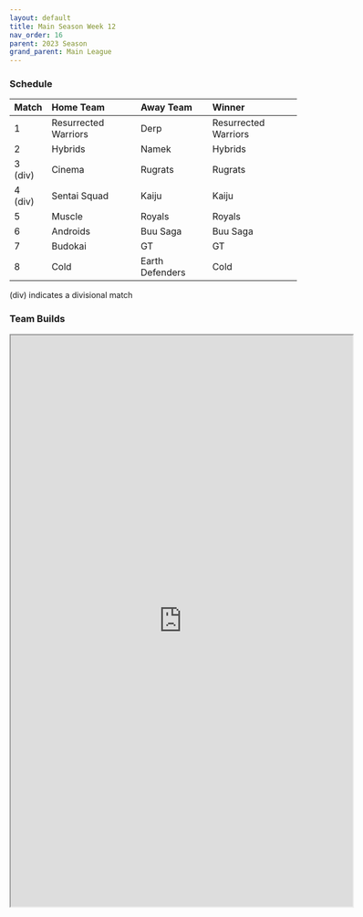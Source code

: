 ```yaml
---
layout: default
title: Main Season Week 12
nav_order: 16
parent: 2023 Season
grand_parent: Main League
---
```

### Schedule

| Match   | Home Team            | Away Team       | Winner               |
|:--------|:---------------------|:----------------|:---------------------|
| 1       | Resurrected Warriors | Derp            | Resurrected Warriors |
| 2       | Hybrids              | Namek           | Hybrids              |
| 3 (div) | Cinema               | Rugrats         | Rugrats              |
| 4 (div) | Sentai Squad         | Kaiju           | Kaiju                |
| 5       | Muscle               | Royals          | Royals               |
| 6       | Androids             | Buu Saga        | Buu Saga             |
| 7       | Budokai              | GT              | GT                   |
| 8       | Cold                 | Earth Defenders | Cold                 |


(div) indicates a divisional match

### Team Builds

<iframe width=600 height=1000 scrolling="yes" src="https://docs.google.com/document/d/e/2PACX-1vRzs1Z_vnboJUKzUlL9XjrsSwTytW3X7SiPM3btRMPtz4Cm7Snjp4p9XhGtaHhhOK5zXIjaHa2G4kxS/pub?embedded=true"></iframe>